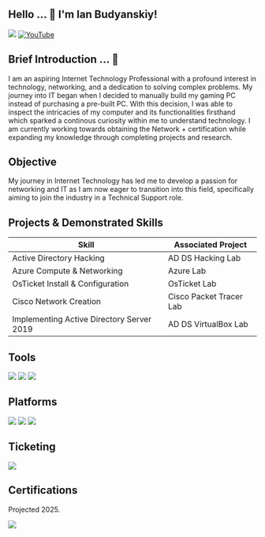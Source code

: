 ## Hello ... 🔎 I'm Ian Budyanskiy!
<a href="https://linkedin.com"><img src="https://img.shields.io/badge/-LinkedIn-0072b1?&style=for-the-badge&logo=linkedin&logoColor=white" /></a>
<a href="https://www.youtube.com/@IanskyBytes/videos">
  <img src="https://img.shields.io/badge/YouTube-FF0000?style=for-the-badge&logo=YouTube&logoColor=white" alt="YouTube" />
</a>

## Brief Introduction ... 👾

I am an aspiring Internet Technology Professional with a profound interest in technology, networking, and a dedication to solving complex problems. My journey into IT began when I decided to manually build my gaming PC instead of purchasing a pre-built PC. With this decision, I was able to inspect the intricacies of my computer and its functionalities firsthand which sparked a continous curiosity within me to understand technology. I am currently working towards obtaining the Network + certification while expanding my knowledge through completing projects and research.

## Objective 

My journey in Internet Technology has led me to develop a passion for networking and IT as I am now eager to transition into this field, specifically aiming to join the industry in a Technical Support role.

## Projects & Demonstrated Skills


| Skill                                         | Associated Project         |
|-----------------------------------------------|----------------------------|
| Active Directory Hacking  | AD DS Hacking Lab|
| Azure Compute & Networking| Azure Lab | 
| OsTicket Install & Configuration  | OsTicket Lab|
| Cisco Network Creation | Cisco Packet Tracer Lab|
| Implementing Active Directory Server 2019 | AD DS VirtualBox Lab|

## Tools 
<div>
  <img src="https://img.shields.io/badge/-Wireshark-1679A7?&style=for-the-badge&logo=Wireshark&logoColor=white" />
  <img src="https://img.shields.io/badge/-Cisco%20Packet%20Tracer-1BA0D7?&style=for-the-badge&logo=cisco&logoColor=white" />
  <img src="https://img.shields.io/badge/-Zeek-F60A86?&style=for-the-badge&logo=Zeek&logoColor=white" />


## Platforms
<div>
<img src="https://img.shields.io/badge/-Active_Directory-0052CC?&style=for-the-badge&logo=Active%20Directory&logoColor=white" />
<img src="https://img.shields.io/badge/-Nessus-677C90?&style=for-the-badge&logo=Tenable&logoColor=white" />
<img src="https://img.shields.io/badge/-Office_365-0177B5?&style=for-the-badge&logo=Microsoft%20Office&logoColor=white" />
  
## Ticketing 
</div>
<img src="https://img.shields.io/badge/-osTicket-3D85C6?&style=for-the-badge&logo=osTicket&logoColor=white" />

</div>

## Certifications
Projected 2025. 
<div>
<img src="https://img.shields.io/badge/-Network%2B-007ACC?&style=for-the-badge&logo=CompTIA&logoColor=white" />


</div>
